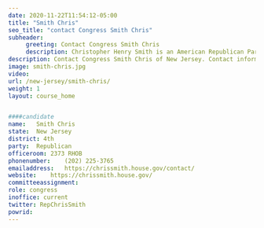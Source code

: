 ```yaml
---
date: 2020-11-22T11:54:12-05:00
title: "Smith Chris"
seo_title: "contact Congress Smith Chris"
subheader:
     greeting: Contact Congress Smith Chris 
     description: Christopher Henry Smith is an American Republican Party politician currently serving in his 21st term as the U.S. Representative for New Jersey's 4th congressional district, having served since 1981. Though it has taken various forms, his district has always been situated in Central New Jersey.
description: Contact Congress Smith Chris of New Jersey. Contact information for Smith Chris includes email address, phone number, and mailing address.
image: smith-chris.jpg
video: 
url: /new-jersey/smith-chris/
weight: 1
layout: course_home


####candidate
name:	Smith Chris
state:	New Jersey
district: 4th
party:	Republican
officeroom:	2373 RHOB
phonenumber:	(202) 225-3765
emailaddress:	https://chrissmith.house.gov/contact/
website:	https://chrissmith.house.gov/
committeeassignment: 
role: congress
inoffice: current
twitter: RepChrisSmith
powrid: 
---
```



